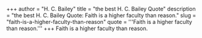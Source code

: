 +++
author = "H. C. Bailey"
title = "the best H. C. Bailey Quote"
description = "the best H. C. Bailey Quote: Faith is a higher faculty than reason."
slug = "faith-is-a-higher-faculty-than-reason"
quote = '''Faith is a higher faculty than reason.'''
+++
Faith is a higher faculty than reason.
